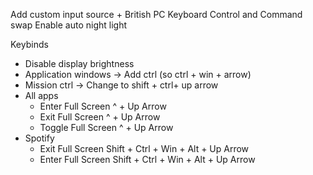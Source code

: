 Add custom input source + British PC
Keyboard Control and Command swap
Enable auto night light

Keybinds

- Disable display brightness
- Application windows -> Add ctrl (so ctrl + win + arrow)
- Mission ctrl -> Change to shift + ctrl+ up arrow
- All apps
  - Enter Full Screen ^ + Up Arrow
  - Exit Full Screen ^ + Up Arrow
  - Toggle Full Screen ^ + Up Arrow
- Spotify
  - Exit Full Screen Shift + Ctrl + Win + Alt + Up Arrow
  - Enter Full Screen Shift + Ctrl + Win + Alt + Up Arrow
